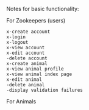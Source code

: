 


Notes for basic functionality:

For Zookeepers (users)

    x-create account
    x-login
    x-logout
    x-view account
    x-edit account
    -delete account
    x-create animal
    x-view animal profile
    x-view animal index page
    x-edit animal
    -delete animal
    -display validation failures

For Animals

